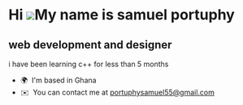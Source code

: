 Hi ![](https://user-images.githubusercontent.com/18350557/176309783-0785949b-9127-417c-8b55-ab5a4333674e.gif)My name is samuel portuphy
=======================================================================================================================================

web development and designer
----------------------------

i have been learning c++ for less than 5 months

* 🌍  I'm based in Ghana
* ✉️  You can contact me at [portuphysamuel55@gmail.com](mailto:portuphysamuel55@gmail.com)
